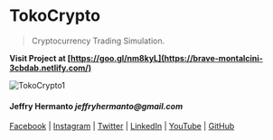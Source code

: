# TokoCrypto

> Cryptocurrency Trading Simulation.

**Visit Project at [https://goo.gl/nm8kyL](https://brave-montalcini-3cbdab.netlify.com/)**

![TokoCrypto1](http://jhproject.id/images/portfolio/TokoCrypto.png)

#### Jeffry Hermanto _jeffryhermanto@gmail.com_

[Facebook](https://www.facebook.com/jeffryhermanto) |
[Instagram](https://www.instagram.com/jeffryhermanto) |
[Twitter](https://www.twitter.com/jeffryhermanto) |
[LinkedIn](https://www.linkedin.com/in/jeffryhermanto) |
[YouTube](https://www.youtube.com/jeffryhermanto) |
[GitHub](https://github.com/jeffryhermanto)

